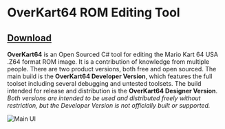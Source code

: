 # OverKart64 ROM Editing Tool

## [Download](http://www.mediafire.com/file/07ltvj627nh8ju2/OverKart64_Designer_Edition.zip)

**OverKart64** is an Open Sourced C# tool for editing the Mario Kart 64 USA .Z64 format ROM image. It is a contribution of knowledge from multiple people. There are two product versions, both free and open sourced. The main build is the **OverKart64 Developer Version**, which features the full toolset including several debugging and untested toolsets. The build intended for release and distribution is the **OverKart64 Designer Version**. *Both versions are intended to be used and distributed freely without restriction, but the Developer Version is not officially built or supported.*

![Main UI](https://www.mediafire.com/convkey/5da6/1k5745y6adxxcah6g.jpg)
